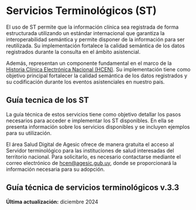 # Servicios Terminológicos (ST)

El uso de ST permite que la información clínica sea registrada de forma estructurada utilizando un estándar internacional que garantiza la interoperabilidad semántica y permite disponer de la información para ser reutilizada. Su implementación fortalece la calidad semántica de los datos registrados durante la consulta en el ámbito asistencial. 

Además, representan un componente fundamental en el marco de la [Historia Clínica Electrónica Nacional (HCEN)](https://plataformaparticipacionciudadana.gub.uy/link?external_url=https%3A%2F%2Fwww.gub.uy%2Fagencia-gobierno-electronico-sociedad-informacion-conocimiento%2Fnode%2F312). Su implementación tiene como objetivo principal fortalecer la calidad semántica de los datos registrados y su codificación durante los eventos asistenciales en nuestro país.

## Guía tecnica de los ST
La guía técnica de estos servicios tiene como objetivo detallar los pasos necesarios para acceder e implementar los ST disponibles. En ella se presenta información sobre los servicios disponibles y se incluyen ejemplos para su utilización.

El área Salud Digital de Agesic ofrece de manera gratuita el acceso al Servidor terminológico para las instituciones de salud interesadas del territorio nacional. Para solicitarlo, es necesario contactarse mediante el correo electrónico de [hcen@agesic.gub.uy](mailto:hcen@agesic.gub.uy), donde se proporcionará la información necesaria para su adopción.


## Guía técnica de servicios terminológicos v.3.3

**Última actualización:**  diciembre 2024

